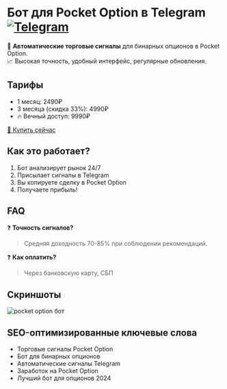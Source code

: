 # Бот для Pocket Option в Telegram [![Telegram](https://img.shields.io/badge/Telegram-2CA5E0?logo=telegram)](https://t.me/boptionsb_bot)

🚀 **Автоматические торговые сигналы** для бинарных опционов в Pocket Option.  
📈 Высокая точность, удобный интерфейс, регулярные обновления.

## Тарифы
- 1 месяц: 2490₽
- 3 месяца (скидка 33%): 4990₽
- 🔥 Вечный доступ: 9990₽

[🛒 Купить сейчас](https://t.me/boptionsb_bot)

## Как это работает?
1. Бот анализирует рынок 24/7
2. Присылает сигналы в Telegram
3. Вы копируете сделку в Pocket Option
4. Получаете прибыль!

## FAQ
❓ **Точность сигналов?**  
> Средняя доходность 70-85% при соблюдении рекомендаций.

❓ **Как оплатить?**  
> Через банковскую карту, СБП

## Скриншоты

![pocket option бот](https://github.com/user-attachments/assets/0d53a115-407e-404c-9bcd-913158d438c7)

## SEO-оптимизированные ключевые слова
- Торговые сигналы Pocket Option
- Бот для бинарных опционов
- Автоматические сигналы Telegram
- Заработок на Pocket Option
- Лучший бот для опционов 2024
